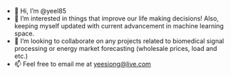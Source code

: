 - 👋 Hi, I’m @yeel85
- 👀 I’m interested in things that improve our life making decisions! Also, keeping myself updated with current advancement in machine learning space.
- 💞️ I’m looking to collaborate on any projects related to biomedical signal processing or energy market forecasting (wholesale prices, load and etc.)
- 📫 Feel free to email me at yeesiong@live.com

<!---
yeel85/yeel85 is a ✨ special ✨ repository because its `README.md` (this file) appears on your GitHub profile.
You can click the Preview link to take a look at your changes.
--->
